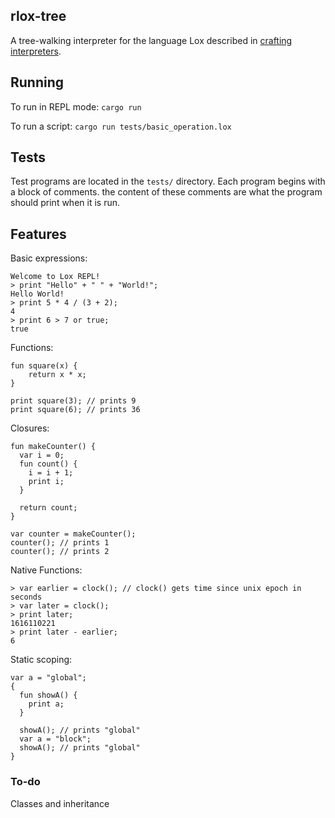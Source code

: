 ## rlox-tree
A tree-walking interpreter for the language Lox described in [crafting interpreters](https://www.craftinginterpreters.com/).

## Running

To run in REPL mode:
`cargo run`

To run a script:
`cargo run tests/basic_operation.lox`

## Tests
Test programs are located in the `tests/` directory. Each program begins with a block of comments. the content of these comments are what the program should print when it is run.

## Features

Basic expressions:
```
Welcome to Lox REPL!
> print "Hello" + " " + "World!";
Hello World!
> print 5 * 4 / (3 + 2);
4
> print 6 > 7 or true;
true
```

Functions:
```
fun square(x) {
    return x * x;
}

print square(3); // prints 9
print square(6); // prints 36
```

Closures:
```
fun makeCounter() {
  var i = 0;
  fun count() {
    i = i + 1;
    print i;
  }

  return count;
}

var counter = makeCounter();
counter(); // prints 1
counter(); // prints 2
```

Native Functions:
```
> var earlier = clock(); // clock() gets time since unix epoch in seconds
> var later = clock();
> print later;
1616110221
> print later - earlier;
6
```

Static scoping:
```
var a = "global";
{
  fun showA() {
    print a;
  }

  showA(); // prints "global"
  var a = "block";
  showA(); // prints "global"
}
```

### To-do
Classes and inheritance